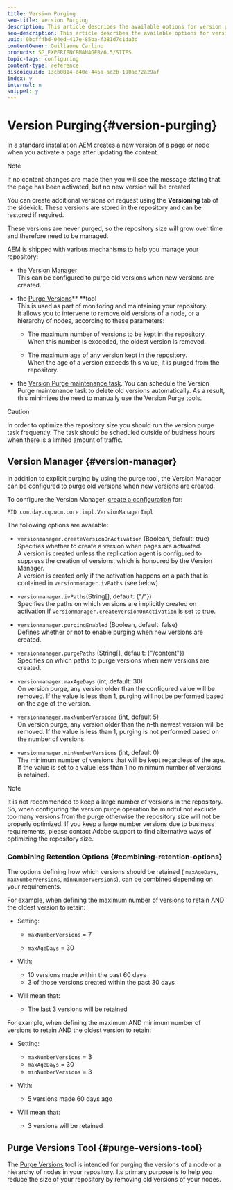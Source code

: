 ```yaml
---
title: Version Purging
seo-title: Version Purging
description: This article describes the available options for version purging.
seo-description: This article describes the available options for version purging.
uuid: 0bcff4bd-04ed-417e-85ba-f381d7c1da3d
contentOwner: Guillaume Carlino
products: SG_EXPERIENCEMANAGER/6.5/SITES
topic-tags: configuring
content-type: reference
discoiquuid: 13cb0814-d40e-445a-ad2b-190ad72a29af
index: y
internal: n
snippet: y
---
```


# Version Purging{#version-purging}

In a standard installation AEM creates a new version of a page or node when you activate a page after updating the content.

>[!NOTE]
>
>If no content changes are made then you will see the message stating that the page has been activated, but no new version will be created

You can create additional versions on request using the **Versioning** tab of the sidekick. These versions are stored in the repository and can be restored if required.

These versions are never purged, so the repository size will grow over time and therefore need to be managed.

AEM is shipped with various mechanisms to help you manage your repository:

* the [Version Manager](#version-manager)  
  This can be configured to purge old versions when new versions are created.  

* the [Purge Versions](../../../sites/deploying/using/monitoring-and-maintaining.md#purgeversionstool)** **tool  
  This is used as part of monitoring and maintaining your repository.  
  It allows you to intervene to remove old versions of a node, or a hierarchy of nodes, according to these parameters:

    * The maximum number of versions to be kept in the repository.  
      When this number is exceeded, the oldest version is removed.  
    
    * The maximum age of any version kept in the repository.  
      When the age of a version exceeds this value, it is purged from the repository.

* the [Version Purge maintenance task](../../../sites/administering/using/operations-dashboard.md#automated-maintenance-tasks). You can schedule the Version Purge maintenance task to delete old versions automatically. As a result, this minimizes the need to manually use the Version Purge tools.

>[!CAUTION]
>
>In order to optimize the repository size you should run the version purge task frequently. The task should be scheduled outside of business hours when there is a limited amount of traffic.

## Version Manager {#version-manager}

In addition to explicit purging by using the purge tool, the Version Manager can be configured to purge old versions when new versions are created.

To configure the Version Manager, [create a configuration](/help/sites/deploying/using/configuring-osgi.md) for:

`PID com.day.cq.wcm.core.impl.VersionManagerImpl`

The following options are available:

* `versionmanager.createVersionOnActivation` (Boolean, default: true)  
  Specifies whether to create a version when pages are activated.  
  A version is created unless the replication agent is configured to suppress the creation of versions, which is honoured by the Version Manager.  
  A version is created only if the activation happens on a path that is contained in `versionmanager.ivPaths` (see below).

* `versionmanager.ivPaths`(String[], default: {"/"})  
  Specifies the paths on which versions are implicitly created on activation if `versionmanager.createVersionOnActivation` is set to true.

* `versionmanager.purgingEnabled` (Boolean, default: false)  
  Defines whether or not to enable purging when new versions are created.

* `versionmanager.purgePaths` (String[], default: {"/content"})  
  Specifies on which paths to purge versions when new versions are created.

* `versionmanager.maxAgeDays` (int, default: 30)  
  On version purge, any version older than the configured value will be removed. If the value is less than 1, purging will not be performed based on the age of the version.  

* `versionmanager.maxNumberVersions` (int, default 5)  
  On version purge, any version older than the n-th newest version will be removed. If the value is less than 1, purging is not performed based on the number of versions.

* `versionmanager.minNumberVersions` (int, default 0)  
  The minimum number of versions that will be kept regardless of the age. If the value is set to a value less than 1 no minimum number of versions is retained.

>[!NOTE]
>
>It is not recommended to keep a large number of versions in the repository. So, when configuring the version purge operation be mindful not exclude too many versions from the purge otherwise the repository size will not be properly optimized. If you keep a large number versions due to business requirements, please contact Adobe support to find alternative ways of optimizing the repository size.

### Combining Retention Options {#combining-retention-options}

The options defining how which versions should be retained ( `maxAgeDays`, `maxNumberVersions`, `minNumberVersions`), can be combined depending on your requirements.

For example, when defining the maximum number of versions to retain AND the oldest version to retain:

* Setting:

    * `maxNumberVersions` = 7  
    
    * `maxAgeDays` = 30

* With:

    * 10 versions made within the past 60 days
    * 3 of those versions created within the past 30 days

* Will mean that:

    * The last 3 versions will be retained

For example, when defining the maximum AND minimum number of versions to retain AND the oldest version to retain:

* Setting:

    * `maxNumberVersions` = 3 
    * `maxAgeDays` = 30 
    * `minNumberVersions` = 3

* With:

    * 5 versions made 60 days ago

* Will mean that:

    * 3 versions will be retained

## Purge Versions Tool {#purge-versions-tool}

The [Purge Versions](../../../sites/deploying/using/monitoring-and-maintaining.md#purgeversionstool) tool is intended for purging the versions of a node or a hierarchy of nodes in your repository. Its primary purpose is to help you reduce the size of your repository by removing old versions of your nodes.
